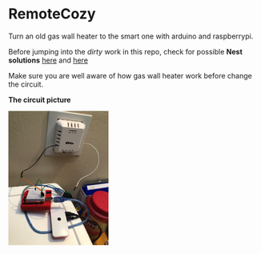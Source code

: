 # RemoteCozy
Turn an old gas wall heater to the smart one with arduino and raspberrypi.


Before jumping into the *dirty* work in this repo, check for possible **Nest solutions** [here](https://www.youtube.com/watch?v=rsqniOCdglw) and [here](https://www.youtube.com/watch?v=V2ElRkI6YF8) 


Make sure you are well aware of how gas wall heater work before change the circuit.

**The circuit picture** 


<img src="./photos/20210202.PNG" alt="drawing" width="200"/>
